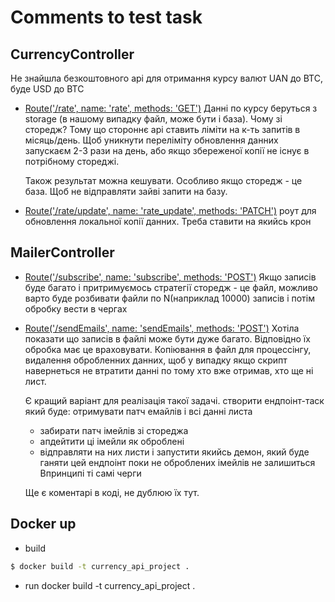 # Comments to test task

## CurrencyController
Не знайшла безкоштовного api для отримання курсу валют UAN до BTC, буде USD до BTC

* [Route('/rate', name: 'rate', methods: 'GET')](/rate)
  Данні по курсу беруться з storage (в нашому випадку файл, може бути і база).
  Чому зі сторедж? Тому що стороннє api ставить ліміти на к-ть запитів в місяць/день. 
  Щоб уникнути переліміту обновлення данних запускаєм 2-3 рази на день, або якщо збереженої копії не існує в потрібному стореджі.

  Також результат можна кешувати. Особливо якщо сторедж - це база. Щоб не відправляти зайві запити на базу.
 
* [Route('/rate/update', name: 'rate_update', methods: 'PATCH')](/rate_update)
  роут для обновлення локальної копії данних. Треба ставити на якийсь крон



## MailerController
* [Route('/subscribe', name: 'subscribe', methods: 'POST')](/subscribe)
  Якщо записів буде багато і притримуємось стратегії сторедж - це файл,
  можливо варто буде розбивати файли по N(наприклад 10000) записів
  і потім обробку вести в чергах

* [Route('/sendEmails', name: 'sendEmails', methods: 'POST')](/sendEmails)
  Хотіла показати що записів в файлі може бути дуже багато. Відповідно їх обробка має це враховувати.
  Копіювання в файл для процессінгу, видалення обробленних данних, щоб у випадку якщо скрипт навернеться 
  не втратити данні по тому хто вже отримав, хто ще ні лист.
  
  Є кращий варіант для реалізація такої задачі. 
  створити ендпоінт-таск який буде: отримувати патч емайлів і всі данні листа
   - забирати патч імейлів зі стореджа
   - апдейтити ці імейли як оброблені
   - відправляти на них листи
  і запустити якийсь демон, який буде ганяти цей ендпоінт поки не оброблених імейлів не залишиться
  Впринципі ті самі черги
  
  Ще є коментарі в коді, не дублюю їх тут.


## Docker up
* build
```bash
$ docker build -t currency_api_project .
```

* run
  docker build -t currency_api_project .

